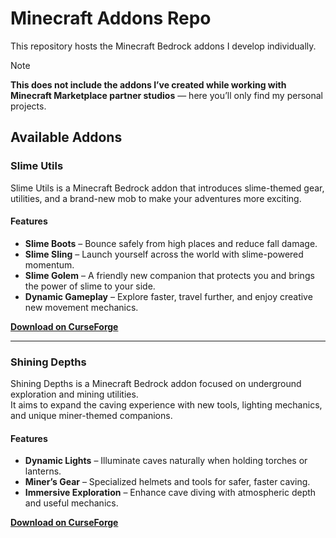 # Minecraft Addons Repo

This repository hosts the Minecraft Bedrock addons I develop individually.  

> [!NOTE]
> **This does not include the addons I’ve created while working with Minecraft Marketplace partner studios** — here you’ll only find my personal projects.


## Available Addons

###  Slime Utils
Slime Utils is a Minecraft Bedrock addon that introduces slime-themed gear, utilities, and a brand-new mob to make your adventures more exciting.

####  Features
- **Slime Boots** – Bounce safely from high places and reduce fall damage.  
- **Slime Sling** – Launch yourself across the world with slime-powered momentum.  
- **Slime Golem** – A friendly new companion that protects you and brings the power of slime to your side.  
- **Dynamic Gameplay** – Explore faster, travel further, and enjoy creative new movement mechanics.  

[**Download on CurseForge**](https://www.curseforge.com/minecraft-bedrock/addons/slime-utils)

---

###  Shining Depths
Shining Depths is a Minecraft Bedrock addon focused on underground exploration and mining utilities.  
It aims to expand the caving experience with new tools, lighting mechanics, and unique miner-themed companions.

#### Features
- **Dynamic Lights** – Illuminate caves naturally when holding torches or lanterns.  
- **Miner’s Gear** – Specialized helmets and tools for safer, faster caving.  
- **Immersive Exploration** – Enhance cave diving with atmospheric depth and useful mechanics.  

[**Download on CurseForge**](https://www.curseforge.com/minecraft-bedrock/addons/shining-depths)

